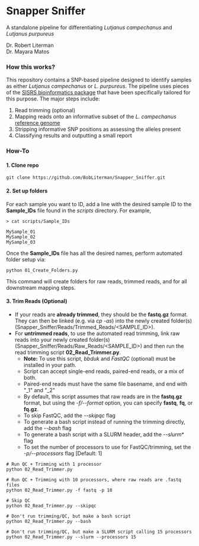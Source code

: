 # Snapper Sniffer
A standalone pipeline for differentiating *Lutjanus campechanus* and *Lutjanus purpureus*

Dr. Robert Literman  
Dr. Mayara Matos  

### How this works?  
This repository contains a SNP-based pipeline designed to identify samples as either *Lutjanus campechanus*  or *L. purpureus*. The pipeline uses pieces of the [SISRS bioinformatics package](https://github.com/BobLiterman/SISRS_Walkthrough) that have been specifically tailored for this purpose. The major steps include:  

1. Read trimming (optional)  
2. Mapping reads onto an informative subset of the *L. campechanus* [reference genome](https://pubmed.ncbi.nlm.nih.gov/32348345/)  
3. Stripping informative SNP positions as assessing the alleles present  
4. Classifying results and outputting a small report  

### How-To  

#### 1. Clone repo  

```
git clone https://github.com/BobLiterman/Snapper_Sniffer.git
```

#### 2. Set up folders  
For each sample you want to ID, add a line with the desired sample ID to the **Sample_IDs** file found in the *scripts* directory. For example,  
```
> cat scripts/Sample_IDs

MySample_01
MySample_02
MySample_03
```

Once the **Sample_IDs** file has all the desired names, perform automated folder setup via:  
```
python 01_Create_Folders.py
```

This command will create folders for raw reads, trimmed reads, and for all downstream mapping steps.  

#### 3. Trim Reads (Optional)  
- If your reads are **already trimmed**, they should be the **fastq.gz** format. They can then be linked (e.g. via *cp -as*) into the newly created folder(s) (Snapper_Sniffer/Reads/Trimmed_Reads/<SAMPLE_ID>).  
- For **untrimmed reads**, to use the automated read trimming, link raw reads into your newly created folder(s) (Snapper_Sniffer/Reads/Raw_Reads/<SAMPLE_ID>) and then run the read trimming script **02_Read_Trimmer.py**.  
  - **Note:** To use this script, *bbduk* and *FastQC* (optional) must be installed in your path.  
  - Script can accept single-end reads, paired-end reads, or a mix of both.  
  - Paired-end reads must have the same file basename, and end with "_1" and "_2"
  - By default, this script assumes that raw reads are in the **fastq.gz** format, but using the *-f/--format* option, you can specify **fastq**, **fq**, or **fq.gz**.  
  - To skip FastQC, add the *--skipqc* flag  
  - To generate a bash script instead of running the trimming directly, add the *--bash* flag  
  - To generate a bash script with a SLURM header, add the *--slurm** flag  
  - To set the number of processors to use for FastQC/trimming, set the *-p/--processors* flag [Default: 1]  

```
# Run QC + Trimming with 1 processor
python 02_Read_Trimmer.py

# Run QC + Trimming with 10 processors, where raw reads are .fastq files
python 02_Read_Trimmer.py -f fastq -p 10

# Skip QC
python 02_Read_Trimmer.py --skipqc

# Don't run trimming/QC, but make a bash script
python 02_Read_Trimmer.py --bash

# Don't run trimming/QC, but make a SLURM script calling 15 processors
python 02_Read_Trimmer.py --slurm --processors 15
```

